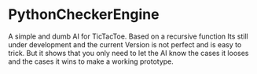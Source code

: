 # PythonCheckerEngine
A simple and dumb AI for TicTacToe. Based on a recursive function
Its still under development and the current Version is not perfect and is easy to trick.
But it shows that you only need to let the AI know the cases it looses and the cases it wins to make a working prototype.

